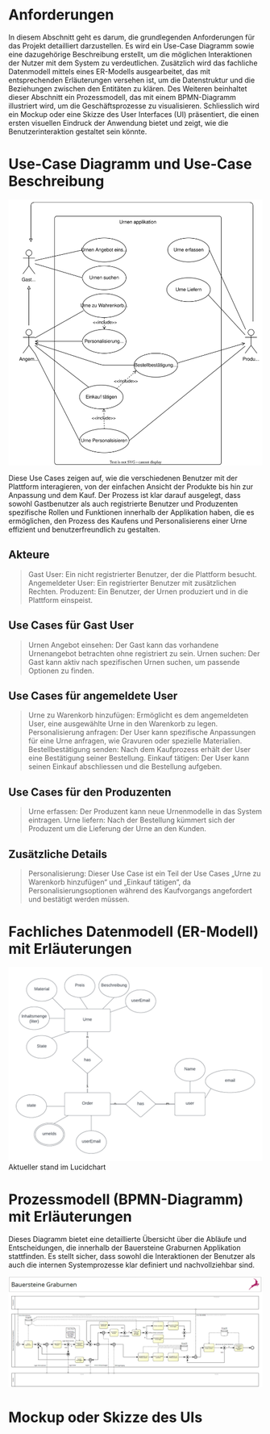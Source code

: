 # Anforderungen

In diesem Abschnitt geht es darum, die grundlegenden Anforderungen für das Projekt detailliert darzustellen. Es wird ein Use-Case Diagramm sowie eine dazugehörige Beschreibung erstellt, um die möglichen Interaktionen der Nutzer mit dem System zu verdeutlichen. Zusätzlich wird das fachliche Datenmodell mittels eines ER-Modells ausgearbeitet, das mit entsprechenden Erläuterungen versehen ist, um die Datenstruktur und die Beziehungen zwischen den Entitäten zu klären. Des Weiteren beinhaltet dieser Abschnitt ein Prozessmodell, das mit einem BPMN-Diagramm illustriert wird, um die Geschäftsprozesse zu visualisieren. Schliesslich wird ein Mockup oder eine Skizze des User Interfaces (UI) präsentiert, die einen ersten visuellen Eindruck der Anwendung bietet und zeigt, wie die Benutzerinteraktion gestaltet sein könnte.

# Use-Case Diagramm und Use-Case Beschreibung

![Use-Case Diagramm](figures/ucDiagramm.drawio.svg)

Diese Use Cases zeigen auf, wie die verschiedenen Benutzer mit der Plattform interagieren, von der einfachen Ansicht der Produkte bis hin zur Anpassung und dem Kauf. Der Prozess ist klar darauf ausgelegt, dass sowohl Gastbenutzer als auch registrierte Benutzer und Produzenten spezifische Rollen und Funktionen innerhalb der Applikation haben, die es ermöglichen, den Prozess des Kaufens und Personalisierens einer Urne effizient und benutzerfreundlich zu gestalten.

## Akteure

> Gast User: Ein nicht registrierter Benutzer, der die Plattform besucht.
> Angemeldeter User: Ein registrierter Benutzer mit zusätzlichen Rechten.
> Produzent: Ein Benutzer, der Urnen produziert und in die Plattform einspeist.

## Use Cases für Gast User

> Urnen Angebot einsehen: Der Gast kann das vorhandene Urnenangebot betrachten ohne registriert zu sein.
> Urnen suchen: Der Gast kann aktiv nach spezifischen Urnen suchen, um passende Optionen zu finden.
## Use Cases für angemeldete User

> Urne zu Warenkorb hinzufügen: Ermöglicht es dem angemeldeten User, eine ausgewählte Urne in den Warenkorb zu legen.
> Personalisierung anfragen: Der User kann spezifische Anpassungen für eine Urne anfragen, wie Gravuren oder spezielle Materialien.
> Bestellbestätigung senden: Nach dem Kaufprozess erhält der User eine Bestätigung seiner Bestellung.
> Einkauf tätigen: Der User kann seinen Einkauf abschliessen und die Bestellung aufgeben.
## Use Cases für den Produzenten

> Urne erfassen: Der Produzent kann neue Urnenmodelle in das System eintragen.
> Urne liefern: Nach der Bestellung kümmert sich der Produzent um die Lieferung der Urne an den Kunden.
## Zusätzliche Details

> Personalisierung: Dieser Use Case ist ein Teil der Use Cases „Urne zu Warenkorb hinzufügen“ und „Einkauf tätigen“, da Personalisierungsoptionen während des Kaufvorgangs angefordert und bestätigt werden müssen.

# Fachliches Datenmodell (ER-Modell) mit Erläuterungen
![ER Model](figures\ERModel.png)
Aktueller stand im Lucidchart

# Prozessmodell (BPMN-Diagramm) mit Erläuterungen 
Dieses Diagramm bietet eine detaillierte Übersicht über die Abläufe und Entscheidungen, die innerhalb der Bauersteine Graburnen Applikation stattfinden. Es stellt sicher, dass sowohl die Interaktionen der Benutzer als auch die internen Systemprozesse klar definiert und nachvollziehbar sind.

![BPMN Bauersteine](figures\BPMNBauersteine.PNG)





# Mockup oder Skizze des UIs 
